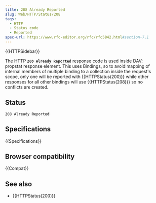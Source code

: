 ```yaml
---
title: 208 Already Reported
slug: Web/HTTP/Status/208
tags:
  - HTTP
  - Status code
  - Reported
spec-url: https://www.rfc-editor.org/rfc/rfc5842.html#section-7.1
---
```


{{HTTPSidebar}}

The HTTP **`208 Already Reported`** response code is used inside DAV: propstat response element. This uses Bindings, so to avoid mapping of internal members of multiple binding to a collection inside the request's scope, only one will be reported with {{HTTPStatus(200)}} while other responses for all other bindings will use {{HTTPStatus(208)}} so no conflicts are created.

## Status

```
208 Already Reported
```

## Specifications

{{Specifications}}

## Browser compatibility

{{Compat}}

## See also

- {{HTTPStatus(200)}}
